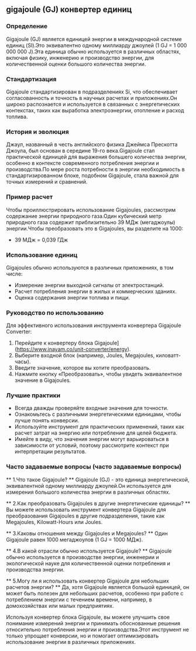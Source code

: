 ## gigajoule (GJ) конвертер единиц

### Определение
Gigajoule (GJ) является единицей энергии в международной системе единиц (SI).Это эквивалентно одному миллиарду джоулей (1 GJ = 1 000 000 000 J).Эта единица обычно используется в различных областях, включая физику, инженерию и производство энергии, для количественной оценки большого количества энергии.

### Стандартизация
Gigajoule стандартизирован в подразделениях Si, что обеспечивает согласованность и точность в научных расчетах и ​​приложениях.Он широко распознается и используется в связанных с энергетических контекстах, таких как выработка электроэнергии, отопление и расход топлива.

### История и эволюция
Джаул, названный в честь английского физика Джеймса Прескотта Джоула, был основан в середине 19-го века.Gigajoule стал практической единицей для выражения большего количества энергии, особенно в контексте современного потребления энергии и производства.По мере роста потребности в энергии необходимость в стандартизированном блоке, подобном Gigajoule, стала важной для точных измерений и сравнений.

### Пример расчет
Чтобы проиллюстрировать использование Gigajoules, рассмотрим содержание энергии природного газа.Один кубический метр природного газа содержит приблизительно 39 МДж (мегаджоулы) энергии.Чтобы преобразовать это в Gigajoules, вы разделите на 1000:
- 39 МДж = 0,039 ГДж

### Использование единиц
Gigajoules обычно используются в различных приложениях, в том числе:
- Измерение энергии выходной сигналы от электростанций.
- Расчет потребления энергии в жилых и коммерческих зданиях.
- Оценка содержания энергии топлива и пищи.

### Руководство по использованию
Для эффективного использования инструмента конвертера Gigajoule Converter:
1. Перейдите к конвертеру блока Gigajoule] (https://www.inayam.co/unit-converter/energy).
2. Выберите входной блок (например, Joules, Megajoules, киловатт-часы).
3. Введите значение, которое вы хотите преобразовать.
4. Нажмите кнопку «Преобразовать», чтобы увидеть эквивалентное значение в Gigajoules.

### Лучшие практики
- Всегда дважды проверяйте входные значения для точности.
- Ознакомьтесь с различными энергетическими единицами, чтобы лучше понять конверсии.
- Используйте инструмент для практических применений, таких как расчет затрат на энергию или потребление для целей бюджета.
- Имейте в виду, что значения энергии могут варьироваться в зависимости от условий, поэтому рассмотрите контекст при интерпретации результатов.

### Часто задаваемые вопросы (часто задаваемые вопросы)

** 1.Что такое Gigajoule? **
Gigajoule (GJ) - это единица энергетической, эквивалентной одному миллиарду джоулей.Он используется для измерения большого количества энергии в различных областях.

** 2.Как преобразовать Gigajoules в другие энергетические единицы? **
Вы можете использовать инструмент конвертера Gigajoule для преобразования Gigajoules в другие подразделения, такие как Megajoules, Kilowatt-Hours или Joules.

** 3.Каковы отношения между Gigajoules и Megajoules? **
Один Gigajoule равен 1000 мегаджоулов (1 GJ = 1000 МДж).

** 4.В какой отрасли обычно используется Gigajoule? **
Gigajoule обычно используется в производстве энергии, инженерии и экологической науке для количественной оценки потребления и производства энергии.

** 5.Могу ли я использовать конвертер Gigajoule для небольших расчетов энергии? **
Да, хотя Gigajoule является большой единицей, он может быть полезен для небольших расчетов, особенно при работе с потреблением энергии с течением времени, например, в домохозяйствах или малых предприятиях.

Используя конвертер блока Gigajoule, вы можете улучшить свое понимание измерений энергии и принимать обоснованные решения относительно потребления энергии и производства.Этот инструмент не только упрощает конверсии, но и помогает оптимизировать использование энергии в различных приложениях.